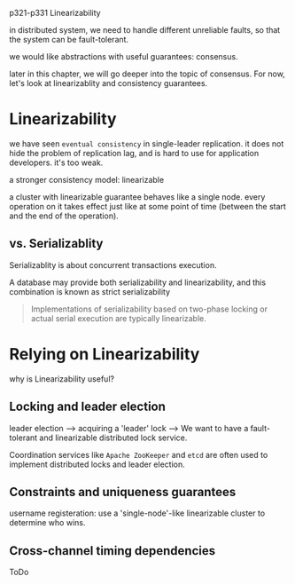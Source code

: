 p321-p331 Linearizability

in distributed system, we need to handle different unreliable faults, so that the system can be fault-tolerant.

we would like abstractions with useful guarantees: consensus.

later in this chapter, we will go deeper into the topic of consensus. For now, let's look at linearizablity and consistency guarantees.

# Linearizability
we have seen `eventual consistency` in single-leader replication. it does not hide the problem of replication lag, and is hard to use for application developers. it's too weak.

a stronger consistency model: linearizable  

a cluster with linearizable guarantee behaves like a single node. every operation on it takes effect just like at some point of time (between the start and the end of the operation).

## vs. Serializablity
Serializablity is about concurrent transactions execution. 

A database may provide both serializability and linearizability, and this combination
is known as strict serializability

> Implementations of serializability based on two-phase locking or actual serial execution are typically linearizable.

# Relying on Linearizability
why is Linearizability useful?  

## Locking and leader election
leader election --> acquiring a 'leader' lock --> We want to have a fault-tolerant and linearizable distributed lock service.

Coordination services like `Apache ZooKeeper` and `etcd` are often used to implement distributed locks and leader election.

## Constraints and uniqueness guarantees
username registeration: use a 'single-node'-like linearizable cluster to determine who wins.

## Cross-channel timing dependencies
ToDo

